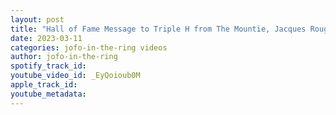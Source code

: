 ```yaml
---
layout: post
title: "Hall of Fame Message to Triple H from The Mountie, Jacques Rougeau"
date: 2023-03-11
categories: jofo-in-the-ring videos
author: jofo-in-the-ring
spotify_track_id: 
youtube_video_id: _EyQoioub0M
apple_track_id: 
youtube_metadata: 
---
```

